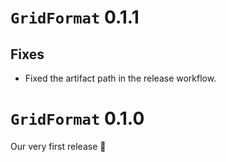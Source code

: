 <!--SPDX-FileCopyrightText: 2023 Dennis Gläser <dennis.glaeser@iws.uni-stuttgart.de>-->
<!--SPDX-License-Identifier: MIT-->


# `GridFormat` 0.1.1

## Fixes

- Fixed the artifact path in the release workflow.

# `GridFormat` 0.1.0

Our very first release 🎉
